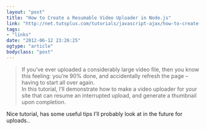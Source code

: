 ```yaml
---
layout: "post"
title: "How to Create a Resumable Video Uploader in Node.js"
link: "http://net.tutsplus.com/tutorials/javascript-ajax/how-to-create-a-resumable-video-uploade-in-node-js/"
tags: 
- "links"
date: "2012-06-12 23:26:25"
ogtype: "article"
bodyclass: "post"
---
```


> If you’ve ever uploaded a considerably large video file, then you know this feeling: you’re 90% done, and accidentally refresh the page – having to start all over again.  
>  In this tutorial, I’ll demonstrate how to make a video uploader for your site that can resume an interrupted upload, and generate a thumbnail upon completion.

Nice tutorial, has some useful tips I’ll probably look at in the future for uploads..